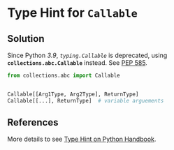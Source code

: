 # Type Hint for `Callable`

## Solution

Since Python *3.9*, *`typing.Callable`* is deprecated,
using **`collections.abc.Callable`** instead.
See [PEP 585](https://peps.python.org/pep-0585/ "PEP 585 - Type Hinting Generics In Standard Collections").

```python
from collections.abc import Callable


Callable[[Arg1Type, Arg2Type], ReturnType]
Callable[[...], ReturnType]  # variable arguements
```

## References

More details to see [Type Hint on Python Handbook](https://leven-cn.github.io/python-handbook/recipes/core/type_hint).
